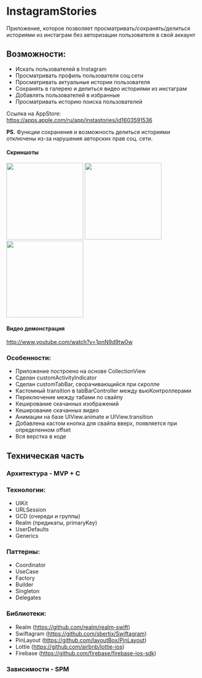 # InstagramStories

Приложение, которое позволяет просматривать/сохранять/делиться историями из инстаграм 
без авторизации пользователя в свой аккаунт

## Возможности:
- Искать пользователей в Instagram
- Просматривать профиль пользователя соц.сети
- Просматривать актуальные истории пользователя
- Сохранять в галерею и делиться видео историями из инстаграм
- Добавлять пользователей в избранные
- Просматривать историю поиска пользователей

Ссылка на AppStore: https://apps.apple.com/ru/app/instastories/id1603591536

**PS.** Функции сохранения и возможность делиться историями отключены из-за нарушения авторских прав соц. сети.

#### Скриншоты
<img src="https://is3-ssl.mzstatic.com/image/thumb/PurpleSource126/v4/c3/10/2e/c3102e17-aa3c-7d39-3123-18578ef7d832/97f7abec-2a84-413f-abcc-8a6196fe7c72_Simulator_Screen_Shot_-_iPhone_13_Pro_Max_-_2022-01-06_at_16.15.42.png/1284x2778bb.png" width="200"> <img src="https://is5-ssl.mzstatic.com/image/thumb/PurpleSource116/v4/49/80/ed/4980ed6d-c2eb-ea95-e98b-fc7ff837c739/5d0dc62b-6fff-4714-b27c-2447adde1dfe_Simulator_Screen_Shot_-_iPhone_13_Pro_Max_-_2022-01-07_at_23.18.51.png/1284x2778bb.png" width="200">
<img src="https://is2-ssl.mzstatic.com/image/thumb/PurpleSource126/v4/97/ad/c7/97adc7fd-df0d-8fe7-152a-48b55ed12c09/bc0b25d5-9a3d-4433-9b1a-4c8da60ca2cd_Simulator_Screen_Shot_-_iPhone_13_Pro_Max_-_2022-01-07_at_23.21.46.png/1284x2778bb.png" width="200">

#### Видео демонстрация
http://www.youtube.com/watch?v=1pnN9d9tw0w

### Особенности:
- Приложение построено на основе CollectionView
- Сделан сustomActivityIndicator
- Сделан customTabBar, сворачивающийся при скролле
- Кастомный transition в tabBarController между вьюКонтроллерами
- Переключение между табами по свайпу
- Кеширование скачанных изображений
- Кеширование скачанных видео
- Анимации на базе UIView.animate и UIView.transition
- Добавлена кастом кнопка для свайпа вверх, появляется при определенном offset
- Вся верстка в коде

## Техническая часть
### Архитектура - MVP + C

### Технологии:
- UIKit
- URLSession
- GCD (очереди и группы)
- Realm (предикаты, primaryKey)
- UserDefaults
- Generics

### Паттерны:
- Coordinator
- UseCase
- Factory
- Builder
- Singleton
- Delegates

### Библиотеки:
- Realm (https://github.com/realm/realm-swift)
- Swiftagram (https://github.com/sbertix/Swiftagram)
- PinLayout (https://github.com/layoutBox/PinLayout)
- Lottie (https://github.com/airbnb/lottie-ios)
- Firebase (https://github.com/firebase/firebase-ios-sdk)

### Зависимости - SPM
